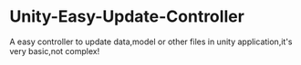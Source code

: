 # Unity-Easy-Update-Controller
A easy controller to update data,model or other files in unity application,it's very basic,not complex!
